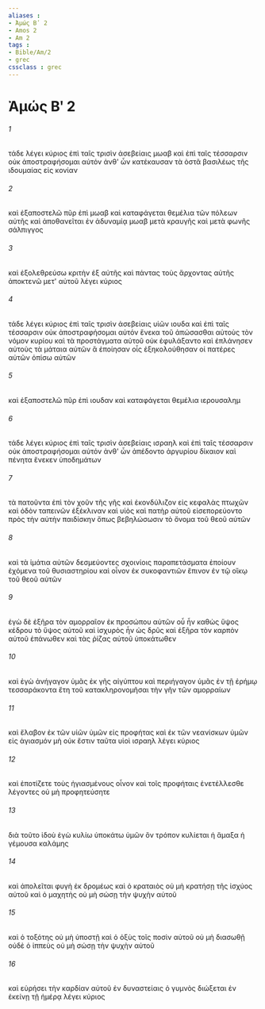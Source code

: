 ```yaml
---
aliases : 
- Ἀμώς Βʹ 2
- Amos 2
- Am 2
tags : 
- Bible/Am/2
- grec
cssclass : grec
---
```


# Ἀμώς Βʹ 2

###### 1
τάδε λέγει κύριος ἐπὶ ταῖς τρισὶν ἀσεβείαις μωαβ καὶ ἐπὶ ταῖς τέσσαρσιν οὐκ ἀποστραφήσομαι αὐτόν ἀνθ' ὧν κατέκαυσαν τὰ ὀστᾶ βασιλέως τῆς ιδουμαίας εἰς κονίαν
###### 2
καὶ ἐξαποστελῶ πῦρ ἐπὶ μωαβ καὶ καταφάγεται θεμέλια τῶν πόλεων αὐτῆς καὶ ἀποθανεῖται ἐν ἀδυναμίᾳ μωαβ μετὰ κραυγῆς καὶ μετὰ φωνῆς σάλπιγγος
###### 3
καὶ ἐξολεθρεύσω κριτὴν ἐξ αὐτῆς καὶ πάντας τοὺς ἄρχοντας αὐτῆς ἀποκτενῶ μετ' αὐτοῦ λέγει κύριος
###### 4
τάδε λέγει κύριος ἐπὶ ταῖς τρισὶν ἀσεβείαις υἱῶν ιουδα καὶ ἐπὶ ταῖς τέσσαρσιν οὐκ ἀποστραφήσομαι αὐτόν ἕνεκα τοῦ ἀπώσασθαι αὐτοὺς τὸν νόμον κυρίου καὶ τὰ προστάγματα αὐτοῦ οὐκ ἐφυλάξαντο καὶ ἐπλάνησεν αὐτοὺς τὰ μάταια αὐτῶν ἃ ἐποίησαν οἷς ἐξηκολούθησαν οἱ πατέρες αὐτῶν ὀπίσω αὐτῶν
###### 5
καὶ ἐξαποστελῶ πῦρ ἐπὶ ιουδαν καὶ καταφάγεται θεμέλια ιερουσαλημ
###### 6
τάδε λέγει κύριος ἐπὶ ταῖς τρισὶν ἀσεβείαις ισραηλ καὶ ἐπὶ ταῖς τέσσαρσιν οὐκ ἀποστραφήσομαι αὐτόν ἀνθ' ὧν ἀπέδοντο ἀργυρίου δίκαιον καὶ πένητα ἕνεκεν ὑποδημάτων
###### 7
τὰ πατοῦντα ἐπὶ τὸν χοῦν τῆς γῆς καὶ ἐκονδύλιζον εἰς κεφαλὰς πτωχῶν καὶ ὁδὸν ταπεινῶν ἐξέκλιναν καὶ υἱὸς καὶ πατὴρ αὐτοῦ εἰσεπορεύοντο πρὸς τὴν αὐτὴν παιδίσκην ὅπως βεβηλώσωσιν τὸ ὄνομα τοῦ θεοῦ αὐτῶν
###### 8
καὶ τὰ ἱμάτια αὐτῶν δεσμεύοντες σχοινίοις παραπετάσματα ἐποίουν ἐχόμενα τοῦ θυσιαστηρίου καὶ οἶνον ἐκ συκοφαντιῶν ἔπινον ἐν τῷ οἴκῳ τοῦ θεοῦ αὐτῶν
###### 9
ἐγὼ δὲ ἐξῆρα τὸν αμορραῖον ἐκ προσώπου αὐτῶν οὗ ἦν καθὼς ὕψος κέδρου τὸ ὕψος αὐτοῦ καὶ ἰσχυρὸς ἦν ὡς δρῦς καὶ ἐξῆρα τὸν καρπὸν αὐτοῦ ἐπάνωθεν καὶ τὰς ῥίζας αὐτοῦ ὑποκάτωθεν
###### 10
καὶ ἐγὼ ἀνήγαγον ὑμᾶς ἐκ γῆς αἰγύπτου καὶ περιήγαγον ὑμᾶς ἐν τῇ ἐρήμῳ τεσσαράκοντα ἔτη τοῦ κατακληρονομῆσαι τὴν γῆν τῶν αμορραίων
###### 11
καὶ ἔλαβον ἐκ τῶν υἱῶν ὑμῶν εἰς προφήτας καὶ ἐκ τῶν νεανίσκων ὑμῶν εἰς ἁγιασμόν μὴ οὐκ ἔστιν ταῦτα υἱοὶ ισραηλ λέγει κύριος
###### 12
καὶ ἐποτίζετε τοὺς ἡγιασμένους οἶνον καὶ τοῖς προφήταις ἐνετέλλεσθε λέγοντες οὐ μὴ προφητεύσητε
###### 13
διὰ τοῦτο ἰδοὺ ἐγὼ κυλίω ὑποκάτω ὑμῶν ὃν τρόπον κυλίεται ἡ ἅμαξα ἡ γέμουσα καλάμης
###### 14
καὶ ἀπολεῖται φυγὴ ἐκ δρομέως καὶ ὁ κραταιὸς οὐ μὴ κρατήσῃ τῆς ἰσχύος αὐτοῦ καὶ ὁ μαχητὴς οὐ μὴ σώσῃ τὴν ψυχὴν αὐτοῦ
###### 15
καὶ ὁ τοξότης οὐ μὴ ὑποστῇ καὶ ὁ ὀξὺς τοῖς ποσὶν αὐτοῦ οὐ μὴ διασωθῇ οὐδὲ ὁ ἱππεὺς οὐ μὴ σώσῃ τὴν ψυχὴν αὐτοῦ
###### 16
καὶ εὑρήσει τὴν καρδίαν αὐτοῦ ἐν δυναστείαις ὁ γυμνὸς διώξεται ἐν ἐκείνῃ τῇ ἡμέρᾳ λέγει κύριος
